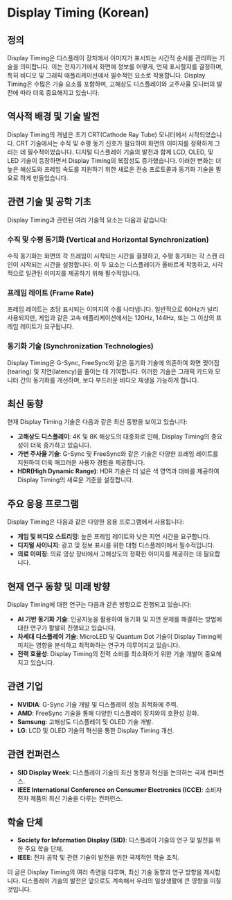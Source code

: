 # Display Timing (Korean)

## 정의

Display Timing은 디스플레이 장치에서 이미지가 표시되는 시간적 순서를 관리하는 기술을 의미합니다. 이는 전자기기에서 화면에 정보를 어떻게, 언제 표시할지를 결정하며, 특히 비디오 및 그래픽 애플리케이션에서 필수적인 요소로 작용합니다. Display Timing은 수많은 기술 요소를 포함하며, 고해상도 디스플레이와 고주사율 모니터의 발전에 따라 더욱 중요해지고 있습니다.

## 역사적 배경 및 기술 발전

Display Timing의 개념은 초기 CRT(Cathode Ray Tube) 모니터에서 시작되었습니다. CRT 기술에서는 수직 및 수평 동기 신호가 필요하여 화면의 이미지를 정확하게 그리는 데 필수적이었습니다. 디지털 디스플레이 기술의 발전과 함께 LCD, OLED, 및 LED 기술이 등장하면서 Display Timing의 복잡성도 증가했습니다. 이러한 변화는 더 높은 해상도와 프레임 속도를 지원하기 위한 새로운 전송 프로토콜과 동기화 기술을 필요로 하게 만들었습니다.

## 관련 기술 및 공학 기초

Display Timing과 관련된 여러 기술적 요소는 다음과 같습니다:

### 수직 및 수평 동기화 (Vertical and Horizontal Synchronization)

수직 동기화는 화면의 각 프레임이 시작되는 시간을 결정하고, 수평 동기화는 각 스캔 라인이 시작되는 시간을 설정합니다. 이 두 요소는 디스플레이가 올바르게 작동하고, 시각적으로 일관된 이미지를 제공하기 위해 필수적입니다.

### 프레임 레이트 (Frame Rate)

프레임 레이트는 초당 표시되는 이미지의 수를 나타냅니다. 일반적으로 60Hz가 널리 사용되지만, 게임과 같은 고속 애플리케이션에서는 120Hz, 144Hz, 또는 그 이상의 프레임 레이트가 요구됩니다.

### 동기화 기술 (Synchronization Technologies)

Display Timing은 G-Sync, FreeSync와 같은 동기화 기술에 의존하여 화면 찢어짐(tearing) 및 지연(latency)을 줄이는 데 기여합니다. 이러한 기술은 그래픽 카드와 모니터 간의 동기화를 개선하며, 보다 부드러운 비디오 재생을 가능하게 합니다.

## 최신 동향

현재 Display Timing 기술은 다음과 같은 최신 동향을 보이고 있습니다:

- **고해상도 디스플레이**: 4K 및 8K 해상도의 대중화로 인해, Display Timing의 중요성이 더욱 증가하고 있습니다.
- **가변 주사율 기술**: G-Sync 및 FreeSync와 같은 기술은 다양한 프레임 레이트를 지원하여 더욱 매끄러운 사용자 경험을 제공합니다.
- **HDR(High Dynamic Range)**: HDR 기술은 더 넓은 색 영역과 대비를 제공하여 Display Timing의 새로운 기준을 설정합니다.

## 주요 응용 프로그램

Display Timing은 다음과 같은 다양한 응용 프로그램에서 사용됩니다:

- **게임 및 비디오 스트리밍**: 높은 프레임 레이트와 낮은 지연 시간을 요구합니다.
- **디지털 사이니지**: 광고 및 정보 표시를 위한 대형 디스플레이에서 필수적입니다.
- **의료 이미징**: 의료 영상 장비에서 고해상도의 정확한 이미지를 제공하는 데 필요합니다.

## 현재 연구 동향 및 미래 방향

Display Timing에 대한 연구는 다음과 같은 방향으로 진행되고 있습니다:

- **AI 기반 동기화 기술**: 인공지능을 활용하여 동기화 및 지연 문제를 해결하는 방법에 대한 연구가 활발히 진행되고 있습니다.
- **차세대 디스플레이 기술**: MicroLED 및 Quantum Dot 기술이 Display Timing에 미치는 영향을 분석하고 최적화하는 연구가 이루어지고 있습니다.
- **전력 효율성**: Display Timing의 전력 소비를 최소화하기 위한 기술 개발이 중요해지고 있습니다.

## 관련 기업

- **NVIDIA**: G-Sync 기술 개발 및 디스플레이 성능 최적화에 주력.
- **AMD**: FreeSync 기술을 통해 다양한 디스플레이 장치와의 호환성 강화.
- **Samsung**: 고해상도 디스플레이 및 OLED 기술 개발.
- **LG**: LCD 및 OLED 기술의 혁신을 통한 Display Timing 개선.

## 관련 컨퍼런스

- **SID Display Week**: 디스플레이 기술의 최신 동향과 혁신을 논의하는 국제 컨퍼런스.
- **IEEE International Conference on Consumer Electronics (ICCE)**: 소비자 전자 제품의 최신 기술을 다루는 컨퍼런스.

## 학술 단체

- **Society for Information Display (SID)**: 디스플레이 기술의 연구 및 발전을 위한 주요 학술 단체.
- **IEEE**: 전자 공학 및 관련 기술의 발전을 위한 국제적인 학술 조직.

이 글은 Display Timing의 여러 측면을 다루며, 최신 기술 동향과 연구 방향을 제시합니다. 디스플레이 기술의 발전은 앞으로도 계속해서 우리의 일상생활에 큰 영향을 미칠 것입니다.